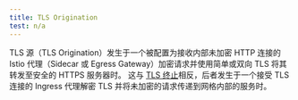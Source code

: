 ```yaml
---
title: TLS Origination
test: n/a
---
```


TLS 源（TLS Origination）发生于一个被配置为接收内部未加密 HTTP 连接的 Istio 代理（Sidecar 或 Egress Gateway）加密请求并使用简单或双向 TLS 将其转发至安全的 HTTPS 服务器时。
这与 [TLS 终止](https://en.wikipedia.org/wiki/TLS_termination_proxy)相反，后者发生于一个接受 TLS 连接的 Ingress 代理解密 TLS 并将未加密的请求传递到网格内部的服务时。
